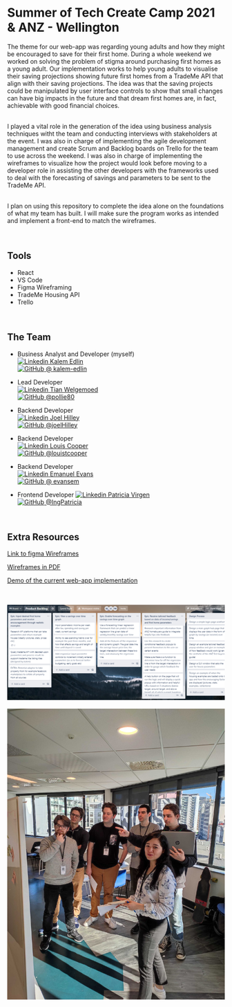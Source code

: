 # Summer of Tech Create Camp 2021 & ANZ - Wellington

The theme for our web-app was regarding young adults and how they might be encouraged to save for their first home. During a whole weekend we worked on solving the problem of stigma around purchasing first homes as a young adult. Our implementation works to help young adults to visualise their saving projections showing future first homes from a TradeMe API that align with their saving projections. The idea was that the saving projects could be manipulated by user interface controls to show that small changes can have big impacts in the future and that dream first homes are, in fact, achievable with good financial choices.
<br />
<br />

I played a vital role in the generation of the idea using business analysis techniques witht the team and conducting interviews with stakeholders at the event. I was also in charge of implementing the agile development management and create Scrum and Backlog boards on Trello for the team to use across the weekend. I was also in charge of implementing the wireframes to visualize how the project would look before moving to a developer role in assisting the other developers with the frameworks used to deal with the forecasting of savings and parameters to be sent to the TradeMe API.
<br />
<br />

I plan on using this repository to complete the idea alone on the foundations of what my team has built. I will make sure the program works as intended and implement a front-end to match the wireframes.

<br />

## Tools

- React
- VS Code
- Figma Wireframing
- TradeMe Housing API
- Trello

<br />

## The Team

- Business Analyst and Developer (myself)  
  [![Linkedin](https://i.stack.imgur.com/gVE0j.png) Kalem Edlin](https://www.linkedin.com/in/kalemedlin/)  
  [![GitHub](https://i.stack.imgur.com/tskMh.png) @ kalem-edlin](https://github.com/kalem-edlin)

- Lead Developer  
  [![Linkedin](https://i.stack.imgur.com/gVE0j.png) Tian Welgemoed](www.linkedin.com/in/tian-welgemoed)  
  [![GitHub](https://i.stack.imgur.com/tskMh.png) @pollie80](https://github.com/joelhilley)

- Backend Developer  
  [![Linkedin](https://i.stack.imgur.com/gVE0j.png) Joel Hilley](https://www.linkedin.com/in/joel-hilley-5b2090136/)  
  [![GitHub](https://i.stack.imgur.com/tskMh.png) @joelHilley](https://github.com/joelhilley)

- Backend Developer  
  [![Linkedin](https://i.stack.imgur.com/gVE0j.png) Louis Cooper](https://www.linkedin.com/in/louistcooper/)  
  [![GitHub](https://i.stack.imgur.com/tskMh.png) @louistcooper](https://github.com/louistcooper)

- Backend Developer  
  [![Linkedin](https://i.stack.imgur.com/gVE0j.png) Emanuel Evans](https://www.linkedin.com/in/emanuel-evans/)  
  [![GitHub](https://i.stack.imgur.com/tskMh.png) @ evansem](https://github.com/evansem)

- Frontend Developer
  [![Linkedin](https://i.stack.imgur.com/gVE0j.png) Patricia Virgen](https://www.linkedin.com/in/patricia-virgen-422077189/)  
  [![GitHub](https://i.stack.imgur.com/tskMh.png) @IngPatricia](https://github.com/IngPatricia)

<br />

## Extra Resources

[Link to figma Wireframes](https://www.figma.com/file/3Wz1kuK5riYYPWwGAfgSiN/SaveRight?node-id=14%3A468)

[Wireframes in PDF](SaveRight.pdf)

[Demo of the current web-app implementation](demo.mov)

<br />
<br />

<img src="backlogscreenshot.png" />
<br />
<br />

<img src="theTeam.jpg" />

